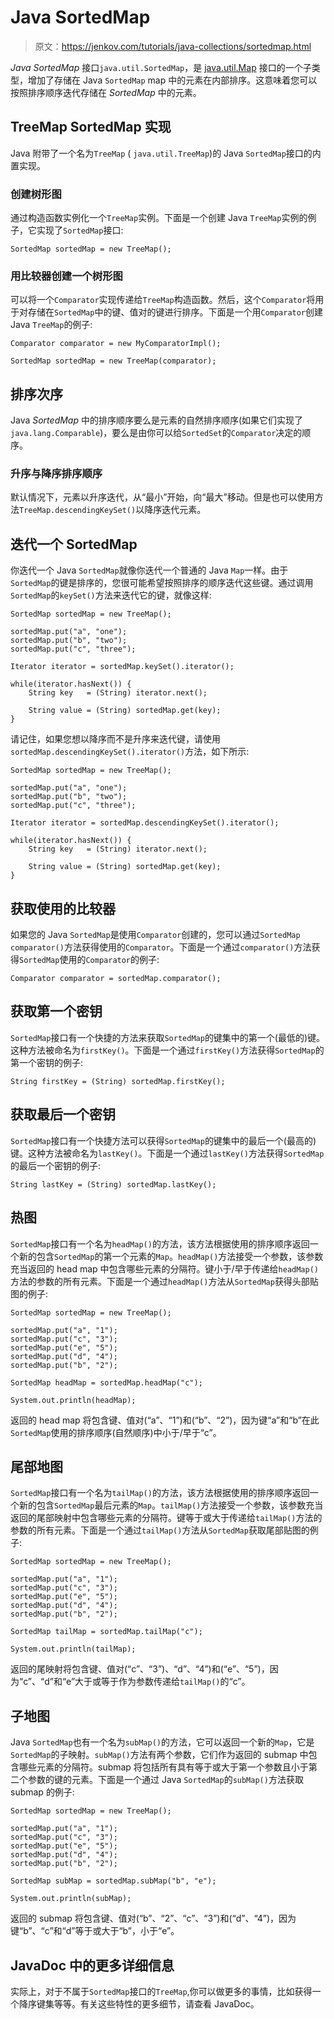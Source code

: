 # Java SortedMap

> 原文：<https://jenkov.com/tutorials/java-collections/sortedmap.html>

*Java* *SortedMap* 接口`java.util.SortedMap`，是 [java.util.Map](map.html) 接口的一个子类型，增加了存储在 Java `SortedMap` map 中的元素在内部排序。这意味着您可以按照排序顺序迭代存储在 *SortedMap* 中的元素。

## TreeMap SortedMap 实现

Java 附带了一个名为`TreeMap` ( `java.util.TreeMap`)的 Java `SortedMap`接口的内置实现。

### 创建树形图

通过构造函数实例化一个`TreeMap`实例。下面是一个创建 Java `TreeMap`实例的例子，它实现了`SortedMap`接口:

```
SortedMap sortedMap = new TreeMap();

```

### 用比较器创建一个树形图

可以将一个`Comparator`实现传递给`TreeMap`构造函数。然后，这个`Comparator`将用于对存储在`SortedMap`中的键、值对的键进行排序。下面是一个用`Comparator`创建 Java `TreeMap`的例子:

```
Comparator comparator = new MyComparatorImpl();

SortedMap sortedMap = new TreeMap(comparator);

```

## 排序次序

Java *SortedMap* 中的排序顺序要么是元素的自然排序顺序(如果它们实现了`java.lang.Comparable`)，要么是由你可以给`SortedSet`的`Comparator`决定的顺序。

### 升序与降序排序顺序

默认情况下，元素以升序迭代，从“最小”开始，向“最大”移动。但是也可以使用方法`TreeMap.descendingKeySet()`以降序迭代元素。

## 迭代一个 SortedMap

你迭代一个 Java `SortedMap`就像你迭代一个普通的 Java `Map`一样。由于`SortedMap`的键是排序的，您很可能希望按照排序的顺序迭代这些键。通过调用`SortedMap`的`keySet()`方法来迭代它的键，就像这样:

```
SortedMap sortedMap = new TreeMap();

sortedMap.put("a", "one");
sortedMap.put("b", "two");
sortedMap.put("c", "three");

Iterator iterator = sortedMap.keySet().iterator();

while(iterator.hasNext()) {
    String key   = (String) iterator.next();

    String value = (String) sortedMap.get(key);
}

```

请记住，如果您想以降序而不是升序来迭代键，请使用`sortedMap.descendingKeySet().iterator()`方法，如下所示:

```
SortedMap sortedMap = new TreeMap();

sortedMap.put("a", "one");
sortedMap.put("b", "two");
sortedMap.put("c", "three");

Iterator iterator = sortedMap.descendingKeySet().iterator();

while(iterator.hasNext()) {
    String key   = (String) iterator.next();

    String value = (String) sortedMap.get(key);
}

```

## 获取使用的比较器

如果您的 Java `SortedMap`是使用`Comparator`创建的，您可以通过`SortedMap` `comparator()`方法获得使用的`Comparator`。下面是一个通过`comparator()`方法获得`SortedMap`使用的`Comparator`的例子:

```
Comparator comparator = sortedMap.comparator();

```

## 获取第一个密钥

`SortedMap`接口有一个快捷的方法来获取`SortedMap`的键集中的第一个(最低的)键。这种方法被命名为`firstKey()`。下面是一个通过`firstKey()`方法获得`SortedMap`的第一个密钥的例子:

```
String firstKey = (String) sortedMap.firstKey();

```

## 获取最后一个密钥

`SortedMap`接口有一个快捷方法可以获得`SortedMap`的键集中的最后一个(最高的)键。这种方法被命名为`lastKey()`。下面是一个通过`lastKey()`方法获得`SortedMap`的最后一个密钥的例子:

```
String lastKey = (String) sortedMap.lastKey();

```

## 热图

`SortedMap`接口有一个名为`headMap()`的方法，该方法根据使用的排序顺序返回一个新的包含`SortedMap`的第一个元素的`Map`。`headMap()`方法接受一个参数，该参数充当返回的 head map 中包含哪些元素的分隔符。键小于/早于传递给`headMap()`方法的参数的所有元素。下面是一个通过`headMap()`方法从`SortedMap`获得头部贴图的例子:

```
SortedMap sortedMap = new TreeMap();

sortedMap.put("a", "1");
sortedMap.put("c", "3");
sortedMap.put("e", "5");
sortedMap.put("d", "4");
sortedMap.put("b", "2");

SortedMap headMap = sortedMap.headMap("c");

System.out.println(headMap);

```

返回的 head map 将包含键、值对(“a”、“1”)和(“b”、“2”)，因为键“a”和“b”在此`SortedMap`使用的排序顺序(自然顺序)中小于/早于“c”。

## 尾部地图

`SortedMap`接口有一个名为`tailMap()`的方法，该方法根据使用的排序顺序返回一个新的包含`SortedMap`最后元素的`Map`。`tailMap()`方法接受一个参数，该参数充当返回的尾部映射中包含哪些元素的分隔符。键等于或大于传递给`tailMap()`方法的参数的所有元素。下面是一个通过`tailMap()`方法从`SortedMap`获取尾部贴图的例子:

```
SortedMap sortedMap = new TreeMap();

sortedMap.put("a", "1");
sortedMap.put("c", "3");
sortedMap.put("e", "5");
sortedMap.put("d", "4");
sortedMap.put("b", "2");

SortedMap tailMap = sortedMap.tailMap("c");

System.out.println(tailMap);

```

返回的尾映射将包含键、值对(“c”、“3”)、“d”、“4”)和(“e”、“5”)，因为“c”、“d”和“e”大于或等于作为参数传递给`tailMap()`的“c”。

## 子地图

Java `SortedMap`也有一个名为`subMap()`的方法，它可以返回一个新的`Map`，它是`SortedMap`的子映射。`subMap()`方法有两个参数，它们作为返回的 submap 中包含哪些元素的分隔符。submap 将包括所有具有等于或大于第一个参数且小于第二个参数的键的元素。下面是一个通过 Java `SortedMap`的`subMap()`方法获取 submap 的例子:

```
SortedMap sortedMap = new TreeMap();

sortedMap.put("a", "1");
sortedMap.put("c", "3");
sortedMap.put("e", "5");
sortedMap.put("d", "4");
sortedMap.put("b", "2");

SortedMap subMap = sortedMap.subMap("b", "e");

System.out.println(subMap);

```

返回的 submap 将包含键、值对(“b”、“2”、“c”、“3”)和(“d”、“4”)，因为键“b”、“c”和“d”等于或大于“b”，小于“e”。

## JavaDoc 中的更多详细信息

实际上，对于不属于`SortedMap`接口的`TreeMap`,你可以做更多的事情，比如获得一个降序键集等等。有关这些特性的更多细节，请查看 JavaDoc。
